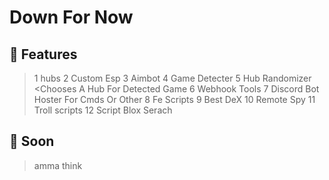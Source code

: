 # Down For Now

## 👅 Features
> 1 hubs
> 2 Custom Esp
> 3 Aimbot <mabye>
> 4 Game Detecter
> 5 Hub Randomizer <Chooses A Hub For Detected Game
> 6 Webhook Tools
> 7 Discord Bot Hoster For Cmds Or Other
> 8 Fe Scripts
> 9 Best DeX
> 10 Remote Spy
> 11 Troll scripts
> 12 Script Blox Serach

## 🤑 Soon
> amma think